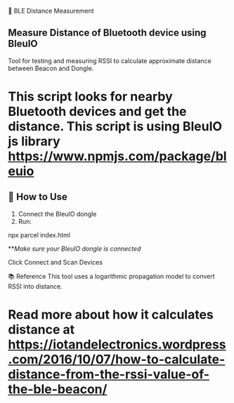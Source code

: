
📏 BLE Distance Measurement 
## Measure Distance of Bluetooth device using BleuIO
Tool for testing and measuring RSSI to calculate approximate distance between Beacon and Dongle.

This script looks for nearby Bluetooth devices and get the distance.
This script is using BleuIO js library https://www.npmjs.com/package/bleuio
=====

## 🧪 How to Use

1. Connect the BleuIO dongle
2. Run:

npx parcel index.html

***Make sure your BleuIO dongle is connected*

Click Connect and Scan Devices

📚 Reference
This tool uses a logarithmic propagation model to convert RSSI into distance.
    
Read more about how it calculates distance at 
https://iotandelectronics.wordpress.com/2016/10/07/how-to-calculate-distance-from-the-rssi-value-of-the-ble-beacon/
=======



